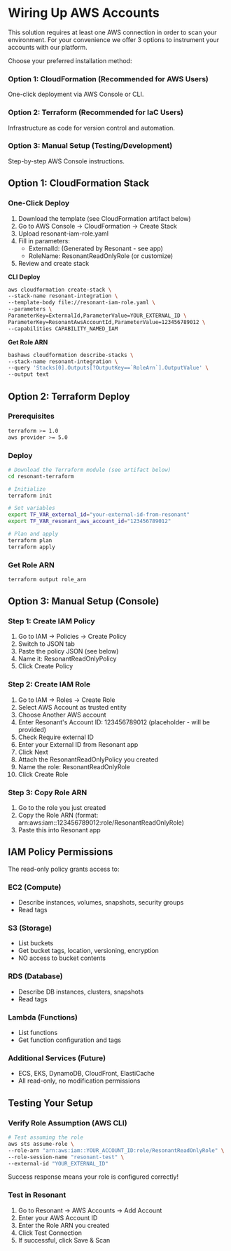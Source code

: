 # Wiring Up AWS Accounts


This solution requires at least one AWS connection in order to scan your environment. For 
your convenience we offer 3 options to instrument your accounts with our platform.

Choose your preferred installation method:

### Option 1: CloudFormation (Recommended for AWS Users)
One-click deployment via AWS Console or CLI.
### Option 2: Terraform (Recommended for IaC Users)
Infrastructure as code for version control and automation.
### Option 3: Manual Setup (Testing/Development)
Step-by-step AWS Console instructions.

## Option 1: CloudFormation Stack
### One-Click Deploy

1. Download the template (see CloudFormation artifact below)
2. Go to AWS Console → CloudFormation → Create Stack
3. Upload resonant-iam-role.yaml
4. Fill in parameters:
   * ExternalId: (Generated by Resonant - see app)
   * RoleName: ResonantReadOnlyRole (or customize)
5. Review and create stack

**CLI Deploy**
```bash
aws cloudformation create-stack \
--stack-name resonant-integration \
--template-body file://resonant-iam-role.yaml \
--parameters \
ParameterKey=ExternalId,ParameterValue=YOUR_EXTERNAL_ID \
ParameterKey=ResonantAwsAccountId,ParameterValue=123456789012 \
--capabilities CAPABILITY_NAMED_IAM
```
**Get Role ARN**
```bash
bashaws cloudformation describe-stacks \
--stack-name resonant-integration \
--query 'Stacks[0].Outputs[?OutputKey==`RoleArn`].OutputValue' \
--output text
```

## Option 2: Terraform Deploy

### Prerequisites
```bash
terraform >= 1.0
aws provider >= 5.0
```

### Deploy
```bash
# Download the Terraform module (see artifact below)
cd resonant-terraform

# Initialize
terraform init

# Set variables
export TF_VAR_external_id="your-external-id-from-resonant"
export TF_VAR_resonant_aws_account_id="123456789012"

# Plan and apply
terraform plan
terraform apply 
```

### Get Role ARN
```bash
terraform output role_arn
```

## Option 3: Manual Setup (Console)

### Step 1: Create IAM Policy

1. Go to IAM → Policies → Create Policy
2. Switch to JSON tab
3. Paste the policy JSON (see below)
4. Name it: ResonantReadOnlyPolicy
5. Click Create Policy

### Step 2: Create IAM Role

1. Go to IAM → Roles → Create Role
2. Select AWS Account as trusted entity
3. Choose Another AWS account
4. Enter Resonant's Account ID: 123456789012 (placeholder - will be provided)
5. Check Require external ID
6. Enter your External ID from Resonant app
7. Click Next
8. Attach the ResonantReadOnlyPolicy you created
9. Name the role: ResonantReadOnlyRole
10. Click Create Role

### Step 3: Copy Role ARN

1. Go to the role you just created
2. Copy the Role ARN (format: arn:aws:iam::123456789012:role/ResonantReadOnlyRole)
3. Paste this into Resonant app

## IAM Policy Permissions
The read-only policy grants access to:
### EC2 (Compute)
* Describe instances, volumes, snapshots, security groups
* Read tags

### S3 (Storage)
* List buckets
* Get bucket tags, location, versioning, encryption
* NO access to bucket contents

### RDS (Database)
* Describe DB instances, clusters, snapshots
* Read tags

### Lambda (Functions)
* List functions
* Get function configuration and tags

### Additional Services (Future)
* ECS, EKS, DynamoDB, CloudFront, ElastiCache
* All read-only, no modification permissions


## Testing Your Setup
### Verify Role Assumption (AWS CLI)
```bash
# Test assuming the role
aws sts assume-role \
--role-arn "arn:aws:iam::YOUR_ACCOUNT_ID:role/ResonantReadOnlyRole" \
--role-session-name "resonant-test" \
--external-id "YOUR_EXTERNAL_ID"
```
Success response means your role is configured correctly!

### Test in Resonant
1. Go to Resonant → AWS Accounts → Add Account
2. Enter your AWS Account ID
3. Enter the Role ARN you created
4. Click Test Connection
5. If successful, click Save & Scan